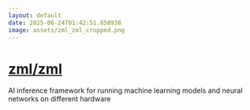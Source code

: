 ```yaml
---
layout: default
date: 2025-06-24T01:42:51.858938
image: assets/zml_zml_cropped.png
---
```


# [zml/zml](https://github.com/zml/zml)

AI inference framework for running machine learning models and neural networks on different hardware

